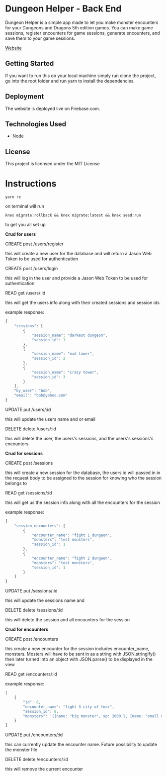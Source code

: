 # Dungeon Helper - Back End

Dungeon Helper is a simple app made to let you make monster encounters for your Dungeons and Dragons 5th edition games. You can make game sessions, register encounters for game sessions, generate encounters, and save them to your game sessions. 

[Website](https://dungeon-helper.com/) 


## Getting Started

If you want to run this on your local machine simply run clone the project, go into the root folder and run yarn to install the dependencies.

## Deployment

The website is deployed live on Firebase.com.

## Technologies Used

* Node

## License

This project is licensed under the MIT License 


# Instructions

```console
yarn re
```

on terminal will run 

```console
knex migrate:rollback && knex migrate:latest && knex seed:run
```

to get you all set up

**Crud for users**

CREATE
post /users/register

this will create a new user for the database
and will return a Jason Web Token to be used for authentication

CREATE
post /users/login

this will log in the user and provide a Jason Web Token to be used for authentication


READ
get /users/:id

this will get the users info along with their created sessions and session ids

example response:

```javascript
{
    "sessions": [
        {
            "session_name": "darkest dungeon",
            "session_id": 1
        },
        {
            "session_name": "mad tower",
            "session_id": 2
        },
        {
            "session_name": "crazy tower",
            "session_id": 3
        }
    ],
    "by_user": "bob",
    "email": "bob@yahoo.com"
}
```

UPDATE
put /users/:id

this will update the users name and or email

DELETE
delete /users/:id

this will delete the user, the users's sessions, and the users's sessions's encounters

**Crud for sessions**

CREATE
post /sessions

this will create a new session for the database, the users id will passed in in the request body to be assigned to the session for knowing who the session belongs to

READ
get /sessions/:id

this will get us the session info along with all the encounters for the session

example response:

```javascript
{
    "session_encounters": [
        {
            "encounter_name": "fight 1 dungeon",
            "monsters": "test monsters",
            "session_id": 1
        },
        {
            "encounter_name": "fight 2 dungeon",
            "monsters": "test monsters",
            "session_id": 1
        }
    ]
}
```

UPDATE
put /sessions/:id

this will update the sessions name and

DELETE
delete /sessions/:id

this will delete the session and all encounters for the session

**Crud for encounters**

CREATE
post /encounters

this create a new encounter for the session includes encounter_name, monsters.
Mosters will have to be sent in as a string with JSON.stringify() then later turned into an object with JSON.parse() to be displayed in the view


READ
get /encounters/:id

example response:

```javascript
[
    {
        "id": 8,
        "encounter_name": "fight 3 city of fear",
        "session_id": 8,
        "monsters": '[{name: "big monster", xp: 2000 }, {name: "small monster", xp: '200'}]'
    }
]
```

UPDATE
put /encounters/:id

this can currently update the encounter name. Future possibility to update the monster file

DELETE
delete /encounters/:id

this will remove the current encounter

